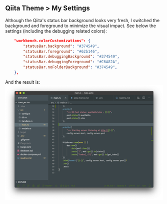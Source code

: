 ## Qiita Theme > My Settings

Although the Qiita's status bar background looks very fresh, I switched the background and foreground to minimize the visual impact. See below the settings (including the debugging related colors):

```json
    "workbench.colorCustomizations": {
        "statusBar.background": "#374549",
        "statusBar.foreground": "#62b146",
        "statusBar.debuggingBackground": "#374549",
        "statusBar.debuggingForeground": "#C6A82A",
        "statusBar.noFolderBackground": "#374549",
    },

```

And the result is:
![](qiita_theme.png)


